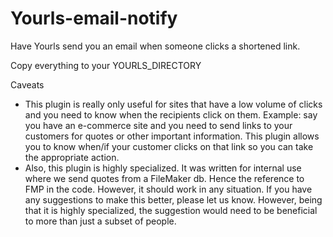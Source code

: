 # Yourls-email-notify
Have Yourls send you an email when someone clicks a shortened link.

Copy everything to your YOURLS_DIRECTORY

Caveats

* This plugin is really only useful for sites that have a low volume of clicks and you need to know when the recipients click on them.  Example: say you have an e-commerce site and you need to send links to your customers for quotes or other important information.  This plugin allows you to know when/if your customer clicks on that link so you can take the appropriate action.
* Also, this plugin is highly specialized.  It was written for internal use where we send quotes from a FileMaker db.  Hence the reference to FMP in the code.  However, it should work in any situation.  If you have any suggestions to make this better, please let us know.  However, being that it is highly specialized, the suggestion would need to be beneficial to more than just a subset of people.
